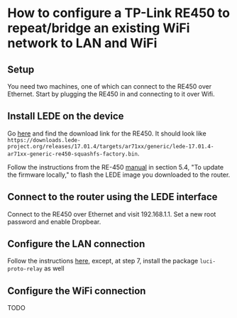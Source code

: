 # How to configure a TP-Link RE450 to repeat/bridge an existing WiFi network to LAN and WiFi

## Setup

You need two machines, one of which can connect to the RE450 over Ethernet. Start by plugging the RE450 in and connecting to it over Wifi.

## Install LEDE on the device

Go [here](https://lede-project.org/toh/views/toh_fwdownload) and find the download link for the RE450. It should look like `https://downloads.lede-project.org/releases/17.01.4/targets/ar71xx/generic/lede-17.01.4-ar71xx-generic-re450-squashfs-factory.bin`.

Follow the instructions from the RE-450 [manual](http://static.tp-link.com/1910012039_RE450_V2_UG.pdf) in section 5.4, "To update the firmware locally," to flash the LEDE image you downloaded to the router.

## Connect to the router using the LEDE interface

Connect to the RE450 over Ethernet and visit 192.168.1.1. Set a new root password and enable Dropbear.

## Configure the LAN connection

Follow the instructions [here](https://www.nerd-quickies.net/2017/04/03/setup-lanwlan-bridge-with-openwrt-luci/), except, at step 7, install the package `luci-proto-relay` as well

## Configure the WiFi connection

TODO
